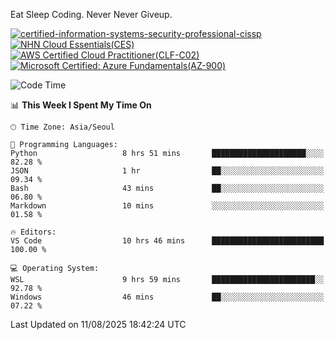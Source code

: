 Eat Sleep Coding.
Never Never Giveup.

[![certified-information-systems-security-professional-cissp](https://github.com/user-attachments/assets/d259884f-7f9a-4d80-a663-6968ead7464a)](https://www.credly.com/badges/f394a010-85a0-450b-9136-8043af01d71c/public_url)
[![NHN Cloud Essentials(CES)](https://github.com/user-attachments/assets/f405dcae-c923-424d-927f-e993bac10fa9)](https://www.nhncloud.com/kr/edu/certification/search)
[![AWS Certified Cloud Practitioner(CLF-C02)](https://github.com/user-attachments/assets/5199a6f5-42d5-4e70-b493-16c3fd42e691)](https://www.credly.com/badges/235e2b66-a782-4a21-ac77-ac4e42037113)
[![Microsoft Certified: Azure Fundamentals(AZ-900)](https://github.com/user-attachments/assets/7eb23f86-6311-42f9-83ab-166a25656710)](https://learn.microsoft.com/en-us/users/tiaz0128/credentials/ca6706271c8233ef)

<!--START_SECTION:waka-->
![Code Time](http://img.shields.io/badge/Code%20Time-4%2C336%20hrs%2019%20mins-blue)

📊 **This Week I Spent My Time On** 

```text
🕑︎ Time Zone: Asia/Seoul

💬 Programming Languages: 
Python                   8 hrs 51 mins       █████████████████████░░░░   82.28 % 
JSON                     1 hr                ██░░░░░░░░░░░░░░░░░░░░░░░   09.34 % 
Bash                     43 mins             ██░░░░░░░░░░░░░░░░░░░░░░░   06.80 % 
Markdown                 10 mins             ░░░░░░░░░░░░░░░░░░░░░░░░░   01.58 % 

🔥 Editors: 
VS Code                  10 hrs 46 mins      █████████████████████████   100.00 % 

💻 Operating System: 
WSL                      9 hrs 59 mins       ███████████████████████░░   92.78 % 
Windows                  46 mins             ██░░░░░░░░░░░░░░░░░░░░░░░   07.22 % 
```


 Last Updated on 11/08/2025 18:42:24 UTC
<!--END_SECTION:waka-->
